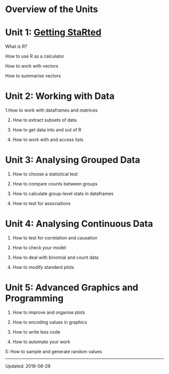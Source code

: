 

# Overview of the Units

# Unit 1: [Getting StaRted](/unit1/index.html)

What is R?

How to use R as a calculator

How to work with vectors

How to summarise vectors



# Unit 2: Working with Data

1.How to work with dataframes and matrices

2. How to extract subsets of data

3. How to get data into and out of R

4. How to work with and access lists



# Unit 3: Analysing Grouped Data

1. How to choose a statistical test

2. How to compare counts between groups

3. How to calculate group-level stats in dataframes

4. How to test for associations



# Unit 4: Analysing Continuous Data

1. How to test for correlation and causation

2. How to check your model

3. How to deal with binomial and count data

4. How to modify standard plots



# Unit 5: Advanced Graphics and Programming

1. How to improve and organise plots

2. How to encoding values in graphics

3. How to write less code

4. How to automate your work

5: How to sample and generate random values

 - - -

Updated: 2018-08-29

